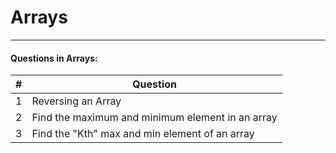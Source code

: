 # Arrays 
---
#### Questions in Arrays:
| # | Question |
|---|----------|
| 1 | Reversing an Array     |
| 2 | Find the maximum and minimum element in an array |
| 3 | Find the "Kth" max and min element of an array |